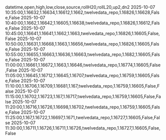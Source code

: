 datetime,open,high,low,close,source,rollH20,rollL20,up2,dn2
2025-10-07 10:35:00,1.16632,1.16634,1.16612,1.1662,twelvedata_repo,1.16826,1.16628,False,False
2025-10-07 10:40:00,1.1662,1.16642,1.16605,1.16638,twelvedata_repo,1.16826,1.16612,False,False
2025-10-07 10:45:00,1.16641,1.16641,1.1662,1.1663,twelvedata_repo,1.16826,1.16605,False,False
2025-10-07 10:50:00,1.16631,1.16668,1.1663,1.16656,twelvedata_repo,1.16826,1.16605,False,False
2025-10-07 10:55:00,1.16655,1.16663,1.16636,1.16663,twelvedata_repo,1.1682,1.16605,False,False
2025-10-07 11:00:00,1.16661,1.16672,1.1663,1.16646,twelvedata_repo,1.16774,1.16605,False,False
2025-10-07 11:05:00,1.16645,1.16712,1.16645,1.16707,twelvedata_repo,1.16759,1.16605,False,False
2025-10-07 11:10:00,1.16706,1.16709,1.16681,1.167,twelvedata_repo,1.16759,1.16605,False,False
2025-10-07 11:15:00,1.16702,1.16723,1.167,1.16717,twelvedata_repo,1.16759,1.16605,False,False
2025-10-07 11:20:00,1.16716,1.16726,1.16698,1.16702,twelvedata_repo,1.16759,1.16605,False,False
2025-10-07 11:25:00,1.167,1.16722,1.16697,1.1671,twelvedata_repo,1.16727,1.16605,False,False
2025-10-07 11:30:00,1.16711,1.16726,1.16711,1.16726,twelvedata_repo,1.16727,1.16605,False,False
